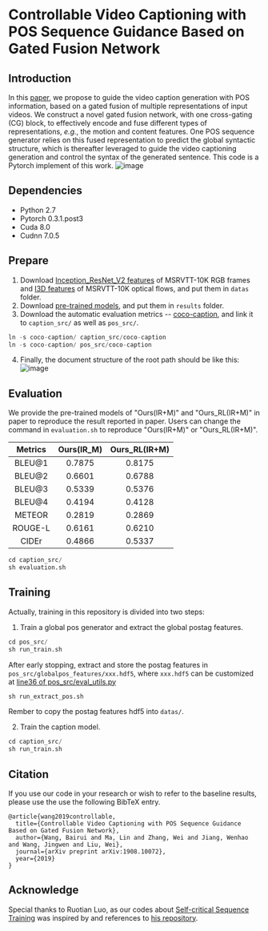 # Controllable Video Captioning with POS Sequence Guidance Based on Gated Fusion Network
## Introduction
In this [paper](https://arxiv.org/abs/1908.10072), we propose to guide the video caption generation with POS information, based on a gated fusion of multiple representations of input videos. We construct a novel gated fusion network, with one cross-gating (CG) block, to effectively encode and fuse different types of representations, *e.g.*, the motion and content features. One POS sequence generator relies on this fused representation to predict the global syntactic structure, which is thereafter leveraged to guide the video captioning generation and control the syntax of the generated sentence. 
This code is a Pytorch implement of this work.
![image](https://github.com/vsislab/Controllable_XGating/blob/imgs/articture.png)

## Dependencies
* Python 2.7
* Pytorch 0.3.1.post3
* Cuda 8.0
* Cudnn 7.0.5

## Prepare
1. Download [Inception_ResNet_V2 features](https://drive.google.com/drive/folders/1_t590bqVTOpRywWlPXttdawiAazkqZkk?usp=sharing) of MSRVTT-10K RGB frames and [I3D features](https://drive.google.com/drive/folders/1-sjrZc5mpo8RRzGNc36l950f5BacPl78?usp=sharing) of MSRVTT-10K optical flows, and put them in `datas` folder.
2. Download [pre-trained models](https://drive.google.com/drive/folders/15LoqMkl_fGQR1UaFxv4zcJgeKWuQo0tQ?usp=sharing), and put them in `results` folder.
3. Download the automatic evaluation metrics -- [coco-caption](https://github.com/tylin/coco-caption), and link it to `caption_src/` as well as `pos_src/`.
```python
ln -s coco-caption/ caption_src/coco-caption
ln -s coco-caption/ pos_src/coco-caption
```
4. Finally, the document structure of the root path should be like this:
![image](https://github.com/vsislab/Controllable_XGating/blob/imgs/tree.png)

## Evaluation
We provide the pre-trained models of "Ours(IR+M)" and "Ours_RL(IR+M)" in paper to reproduce the result reported in paper. Users can change the command in `evaluation.sh` to reproduce "Ours(IR+M)" or "Ours_RL(IR+M)".

Metrics | Ours(IR_M) | Ours_RL(IR+M)
:-: | :-: | :-: 
BLEU@1 | 0.7875 | 0.8175 |
BLEU@2 | 0.6601 | 0.6788 |
BLEU@3 | 0.5339 | 0.5376 |
BLEU@4 | 0.4194 | 0.4128 |
METEOR | 0.2819 | 0.2869 |
ROUGE-L| 0.6161 | 0.6210 |
CIDEr  | 0.4866 | 0.5337 |

```python
cd caption_src/
sh evaluation.sh
```

## Training
Actually, training in this repository is divided into two steps:
1. Train a global pos generator and extract the global postag features.
```python
cd pos_src/
sh run_train.sh
```
After early stopping, extract and store the postag features in `pos_src/globalpos_features/xxx.hdf5`, where `xxx.hdf5` can be customized at [line36 of pos_src/eval_utils.py](https://github.com/vsislab/Controllable_XGating/blob/master/pos_src/eval_utils.py#L36)
```python
sh run_extract_pos.sh
```
Rember to copy the postag features hdf5 into `datas/`.

2. Train the caption model.
```python
cd caption_src/
sh run_train.sh
```

## Citation
If you use our code in your research or wish to refer to the baseline results, please use the use the following BibTeX entry.
```
@article{wang2019controllable,  title={Controllable Video Captioning with POS Sequence Guidance Based on Gated Fusion Network},  author={Wang, Bairui and Ma, Lin and Zhang, Wei and Jiang, Wenhao and Wang, Jingwen and Liu, Wei},  journal={arXiv preprint arXiv:1908.10072},  year={2019}}
```

## Acknowledge
Special thanks to Ruotian Luo, as our codes about [Self-critical Sequence Training](http://openaccess.thecvf.com/content_cvpr_2017/html/Rennie_Self-Critical_Sequence_Training_CVPR_2017_paper.html) was inspired by and references to [his repository](https://github.com/ruotianluo/self-critical.pytorch).